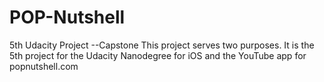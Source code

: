 # POP-Nutshell
5th Udacity Project --Capstone
This project serves two purposes. It is the 5th project for the Udacity Nanodegree for iOS and the YouTube app for popnutshell.com

